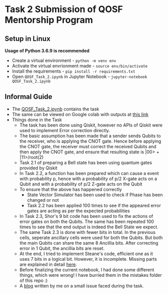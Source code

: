 # Task 2 Submission of QOSF Mentorship Program

## Setup in Linux
**Usage of Python 3.6.9 is recommended**
- Create a virtual environment - `python -m venv env`
- Activate the virtual envrionment made - `source env/bin/activate`
- Install the requirements - `pip install -r requirements.txt`
- Open `QOSF_Task_2.ipynb` in Jupyter Notebook - `jupyter-notebook QOSF_Task_2.ipynb`

## Informal Guide
- The [QOSF_Task_2.ipynb](https://github.com/rakaar/QOSF-Mentorship-Task/blob/master/QOSF_Task_2.ipynb) contains the task
- The same can be viewed on Google colab with outputs at [this link](https://colab.research.google.com/drive/12uHBvqr2mJAQ01sKX-pYgTTcmWbTLQ0i?usp=sharing)
- Things done in the Task
  - The task has been done using Qiskit, however no APIs of Qiskit were used to implement Error correction directly.
  - The basic assumption has been made that a sender sends Qubits to the receiver, who is applying the CNOT gate. Hence before applying the CNOT gate, the receiver must correct the received Qubits and then apply the CNOT gate, and ensure that resulting state is |00> + |11>/root(2)
  -  Task 2.1 of preparing a Bell state has been using quantum gates provided by Qiskit
  -  In Task 2.2, a function has been prepared which can cause a event with probability p, hence with a probability of p/2 X-gate acts on a Qubit and with a probability of p/2 Z-gate acts on the Qubit
  - To ensure that the above has happened correctly
     - State Vector Simulator has been used to check if Phase has been changed or not
     - Task 2.2 has been applied 100 times to see if the appeared error gates are acting as per the expected probabilities
  - In Task 2.3, Shor's 9 bit code has been used to fix the actions of error gates on both the Qubits. The same has been repeated 100 times to see that the end output is indeed the Bell State we expect.
  - The same Task 2.3 is done with fewer bits in total. In the previous cells, seperate ancillary cells were used for both the Qubits. But both the main Qubits can share the same 8 Ancillia bits. After correcting error in 1 Qubit, the ancillia bits are reset.
  - At the end, I tried to implement Steane's code, efficient one as it uses 7 bits in a logical bit. However, it is incomplete. Missing parts are explained in detail [here](https://github.com/rakaar/QOSF-Mentorship-Task/issues/1).
  - Before finalizing the current notebook, I had done some different things, which were wrong! I have burried them in the mistakes folder of this repo :)
  - A [blog](https://raghav.wtf/2021-02-12-measure-m-outof-n/) written by me on a small issue faced during the task.



